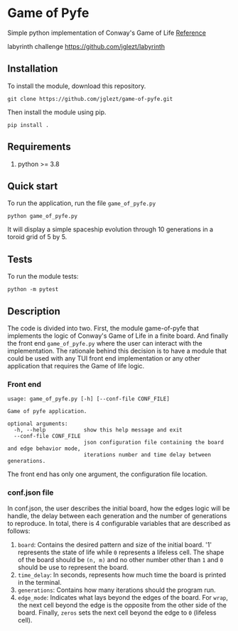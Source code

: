 # Game of Pyfe

Simple python implementation of Conway's Game of Life
[Reference](https://en.wikipedia.org/wiki/Conway%27s_Game_of_Life)

labyrinth challenge https://github.com/jglezt/labyrinth

## Installation
To install the module, download this repository.
```
git clone https://github.com/jglezt/game-of-pyfe.git
```

Then install the module using pip.
```
pip install .
```

## Requirements
1. python >= 3.8

## Quick start
To run the application, run the file `game_of_pyfe.py`
```
python game_of_pyfe.py
```

It will display a simple spaceship evolution through 10 generations in a toroid grid of 5 by 5.


## Tests
To run the module tests:
```
python -m pytest
```

## Description
The code is divided into two. First, the module game-of-pyfe that implements the logic of Conway's Game of Life in a finite board. And finally the front end `game_of_pyfe.py` where the user can interact with the implementation.
The rationale behind this decision is to have a module that could be used with any TUI front end implementation or any other application that requires the Game of life logic.

### Front end
```
usage: game_of_pyfe.py [-h] [--conf-file CONF_FILE]

Game of pyfe application.

optional arguments:
  -h, --help            show this help message and exit
  --conf-file CONF_FILE
                        json configuration file containing the board and edge behavior mode,
                        iterations number and time delay between generations.
```

The front end has only one argument, the configuration file location.

### conf.json file
In conf.json, the user describes the initial board, how the edges logic will be handle, the delay between each generation and the number of generations to reproduce.
In total, there is 4 configurable variables that are described as follows:

1. `board`: Contains the desired pattern and size of the initial board. '1' represents the state of life while `0` represents a lifeless cell. The shape of the board should be `(n, m)` and no other number other than `1` and `0` should be use to represent the board.
2. `time_delay`: In seconds, represents how much time the board is printed in the terminal.
3. `generations`: Contains how many iterations should the program run.
4. `edge_mode`: Indicates what lays beyond the edges of the board. For `wrap`, the next cell beyond the edge is the opposite from the other side of the board. Finally, `zeros` sets the next cell beyond the edge to `0` (lifeless cell).
